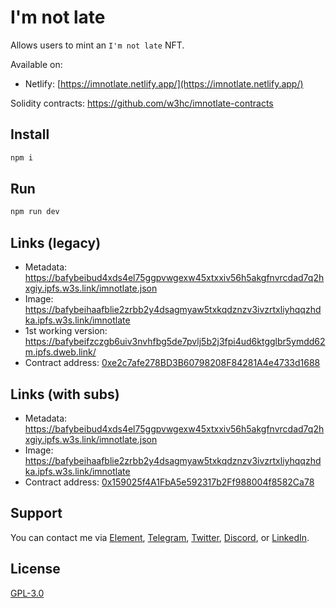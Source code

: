 # I'm not late

Allows users to mint an `I'm not late` NFT.

Available on:

- Netlify: [https://imnotlate.netlify.app/](https://imnotlate.netlify.app/)

Solidity contracts: https://github.com/w3hc/imnotlate-contracts

## Install

```sh
npm i
```

## Run

```sh
npm run dev
```

## Links (legacy)

- Metadata: https://bafybeibud4xds4el75ggpvwgexw45xtxxiv56h5akgfnvrcdad7q2hxgiy.ipfs.w3s.link/imnotlate.json
- Image: https://bafybeihaafblie2zrbb2y4dsagmyaw5txkqdznzv3ivzrtxliyhqqzhdka.ipfs.w3s.link/imnotlate
- 1st working version: https://bafybeifzczgb6uiv3nvhfbg5de7pvlj5b2j3fpi4ud6ktgglbr5ymdd62m.ipfs.dweb.link/
- Contract address: [0xe2c7afe278BD3B60798208F84281A4e4733d1688](https://explorer-test.arthera.net/address/0xe2c7afe278BD3B60798208F84281A4e4733d1688)

## Links (with subs)

- Metadata: https://bafybeibud4xds4el75ggpvwgexw45xtxxiv56h5akgfnvrcdad7q2hxgiy.ipfs.w3s.link/imnotlate.json
- Image: https://bafybeihaafblie2zrbb2y4dsagmyaw5txkqdznzv3ivzrtxliyhqqzhdka.ipfs.w3s.link/imnotlate
- Contract address: [0x159025f4A1FbA5e592317b2Ff988004f8582Ca78](https://explorer-test.arthera.net/address/0x159025f4A1FbA5e592317b2Ff988004f8582Ca78)

## Support

You can contact me via [Element](https://matrix.to/#/@julienbrg:matrix.org), [Telegram](https://t.me/julienbrg), [Twitter](https://twitter.com/julienbrg), [Discord](https://discord.gg/bHKJV3NWUQ), or [LinkedIn](https://www.linkedin.com/in/julienberanger/).

## License

[GPL-3.0](https://github.com/w3hc/w3hc-web/blob/main/LICENSE)
